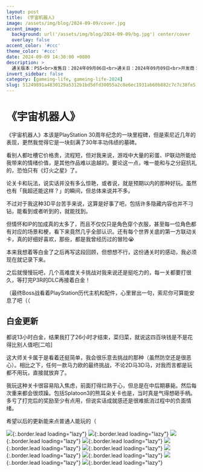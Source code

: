 ```yaml
---
layout: post
title: 《宇宙机器人》
image: /assets/img/blog/2024-09-09/cover.jpg
accent_image: 
  background: url('/assets/img/blog/2024-09-09/bg.jpg') center/cover
  overlay: false
accent_color: '#ccc'
theme_color: '#ccc'
date: 2024-09-09 14:30:00 +0800
description: >
  通关版本：PS5<br>发售日：2024年09月06日<br>通关日：2024年09月09日<br>开发商：Team ASOBI<br>发行商：SIE
invert_sidebar: false
category: [gameing-life, gameing-life-2024]
slug: 51249891a4830129a5312b1bd5dfd30055a2c8e6ec1931ab60b882c7c7c38fe5
---
```


# 《宇宙机器人》

《宇宙机器人》本该是PlayStation 30周年纪念的一块里程碑，但是索尼近几年的表现，更然我觉得它是一块刻满了30年丰功伟绩的墓碑。

看别人都吐槽它价格贵，流程短，但对我来说，游戏中大量的彩蛋、IP联动所能给我带来的情绪价值，是其他作品难以逾越的。要论这一点，唯一能和与之分庭抗礼的，恐怕只有《灯火之星》了。

论关卡和玩法，说实话并没有多么惊艳，或者说，就是预期以内的那种好玩。虽然也有「我超还能这样？」的瞬间，但总体来说并不多。

不过对于我这种3D平台苦手来说，这算是好事了吧，包括许多隐藏内容也并不刁钻，能看到或者听到的，就能找到。

但情怀和IP的加成真的太多了，而且不仅仅只是角色穿个衣服，甚至每一位角色都有对应的场景和梗，看下来竟然几乎全部认识。还有每个世界关底的第一方联动关卡，真的好细好喜欢，那些，都是我曾经历过的冒险😭

本来我想着等白金了之后再写这段回顾，但想想不行，这份通关时的感动，我必须现在就记录下来。

之后就慢慢玩吧，几个高难度关卡挑战对我来说还是挺吃力的，每一关都要打很久，等打完P3R的DLC再接着白金！

（最终Boss战看着PlayStation历代主机和配件，心里冒出一句，索尼你可算能安息了吧（（

## 白金更新

都说13小时白金，结果我打了26小时才结束，菜归菜，就说这四百块钱是不是花得比别人值吧[二哈]

这大师关卡属于是看着还挺简单，我会很乐意去挑战的那种（虽然防空还是很恶心）。相比之下，任何一款马力欧的最终挑战，不论2D马3D马，对我而言都是玩都不用玩，直接就放弃了。

我玩这种关卡很容易陷入焦虑，前面打得烂熟于心，但总是在中后期暴毙。然后每次重来都会很烦躁。包括Splatoon3的熊耳朵关卡也是，当时真是气得想砸手柄。多亏了打完后的奖励至少有点用，但说实话成就感还是很难抵消过程中的负面情绪。

希望以后的更新能来点普通人能玩的（

![](/assets/img/blog/2024-09-09/1.jpg){:.border.lead loading="lazy"}
![](/assets/img/blog/2024-09-09/2.jpg){:.border.lead loading="lazy"}
![](/assets/img/blog/2024-09-09/3.jpg){:.border.lead loading="lazy"}
![](/assets/img/blog/2024-09-09/4.jpg){:.border.lead loading="lazy"}
![](/assets/img/blog/2024-09-09/5.jpg){:.border.lead loading="lazy"}
![](/assets/img/blog/2024-09-09/6.jpg){:.border.lead loading="lazy"}
![](/assets/img/blog/2024-09-09/7.jpg){:.border.lead loading="lazy"}
![](/assets/img/blog/2024-09-09/8.jpg){:.border.lead loading="lazy"}
![](/assets/img/blog/2024-09-09/9.jpg){:.border.lead loading="lazy"}
![](/assets/img/blog/2024-09-09/10.jpg){:.border.lead loading="lazy"}
